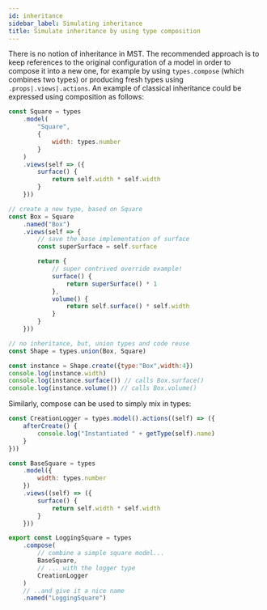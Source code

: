 ```yaml
---
id: inheritance
sidebar_label: Simulating inheritance
title: Simulate inheritance by using type composition
---
```


<div id="codefund"></div>

There is no notion of inheritance in MST. The recommended approach is to keep references to the original configuration of a model in order to compose it into a new one, for example by using `types.compose` (which combines two types) or producing fresh types using `.props|.views|.actions`. An example of classical inheritance could be expressed using composition as follows:

```javascript
const Square = types
    .model(
        "Square",
        {
            width: types.number
        }
    )
    .views(self => ({
        surface() {
            return self.width * self.width
        }
    }))

// create a new type, based on Square
const Box = Square
    .named("Box")
    .views(self => {
        // save the base implementation of surface
        const superSurface = self.surface

        return {
            // super contrived override example!
            surface() {
                return superSurface() * 1
            },
            volume() {
                return self.surface() * self.width
            }
        }
    }))

// no inheritance, but, union types and code reuse
const Shape = types.union(Box, Square)

const instance = Shape.create({type:"Box",width:4})
console.log(instance.width)
console.log(instance.surface()) // calls Box.surface()
console.log(instance.volume()) // calls Box.volume()
```

Similarly, compose can be used to simply mix in types:

```javascript
const CreationLogger = types.model().actions((self) => ({
    afterCreate() {
        console.log("Instantiated " + getType(self).name)
    }
}))

const BaseSquare = types
    .model({
        width: types.number
    })
    .views((self) => ({
        surface() {
            return self.width * self.width
        }
    }))

export const LoggingSquare = types
    .compose(
        // combine a simple square model...
        BaseSquare,
        // ... with the logger type
        CreationLogger
    )
    // ..and give it a nice name
    .named("LoggingSquare")
```
